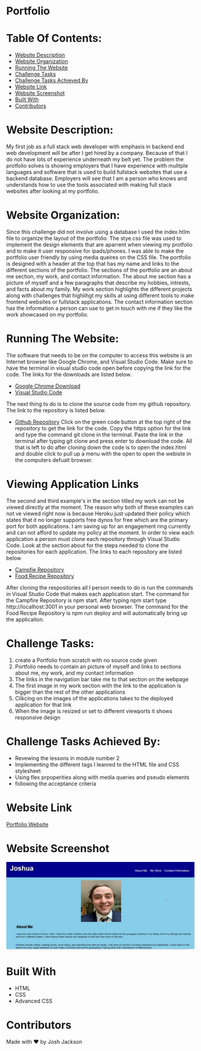 # Portfolio

# Table Of Contents:
- [Website Description](#website-description)
- [Website Organization](#website-organization)
- [Running The Website](#running-the-website)
- [Challenge Tasks](#challenge-tasks)
- [Challenge Tasks Achieved By](#challenge-tasks-achieved-by)
- [Website Link](#website-link)
- [Website Screenshot](#website-screenshot)
- [Built With](#built-with)
- [Contributors](#contributors)

# Website Description:
My first job as a full stack web developer with emphasis in backend end web development will be after I get hired by a company. Because of that I do not have lots of experience underneath my belt yet. The problem the protfolio solves is showing employers that I have experience with mulitple languages and software that is used to build fullstack websites that use a backend database. Employers will see that I am a person who knows and understands how to use the tools associated with making full stack websites after looking at my portfolio.

# Website Organization: 
Since this challenge did not involve using a database I used the index.htlm file to organize the layout of the portfolio. The stye.css file was used to implement the design elements that are aparrent when viewing my protfolio and to make it user responsive for ipads/phones. I was able to make the portfolio user friendly by using media queires on the CSS file. The portfolio is designed with a header at the top that has my name and links to the different sections of the portfolio. The sections of the portfolio are an about me section, my work, and contact information. The about me section has a picture of myself and a few paragraphs that describe my hobbies, intrests, and facts about my family. My work section highlights the different projects along with challenges that highlihgt my skills at using different tools to make frontend websites or fullstack applications. The contact information section has the information a person can use to get in touch with me if they like the work showcased on my portfolio. 

# Running The Website:
The software that needs to be on the computer to access this website is an Internet browser like Google Chrome, and Visual Studio Code. Make sure to have the terminal in visual studio code open before copying the link for the code. The links for the downloads are listed below.
- <a href="https://www.google.com/chrome/">Google Chrome Download</a>
- <a href="https://code.visualstudio.com/docs/setup/setup-overview">Visual Studio Code</a>

The next thing to do is to clone the source code from my github repository. The link to the repository is listed below.
- <a href="https://github.com/Joker282855/Portfolio">Github Repository</a>
Click on the green code button at the top right of the repository to get the link for the code. Copy the https option for the link and type the command git clone in the terminal. Paste the link in the terminal after typing git clone and press enter to download the code.  All that is left to do after cloning down the code is to open the index.html and double click to pull up a menu with the open to open the webiste in the computers defualt browser.

# Viewing Application Links
The second and third example's in the section titled my work can not be viewed directly at the moment. The reason why both of these examples can not ve viewed right now is because
Heroku just updated their policy which states that it no longer supports free dynos for free which are the primary port for both applications. I am saving up for an engagement ring
currently and can not afford to update my policy at the moment. In order to view each application a person must clone each repository through Visual Studio Code. Look at the section
about for the steps needed to clone the repositories for each application. The links to each repository are listed below
- <a href="https://github.com/JHardisty333/automatic-potato">Campfie Repository</a>
- <a href="https://github.com/Luke-Munoz/recipeBook">Food Recipe Repository</a>

After cloning the respositories all I person needs to do is run the commands in Visual Studio Code that makes each application start. The command for the Campfire Repository is 
npm start. After typing npm start type http://localhost:3001 in your personal web browser. The command for the Food Recipe Repository is npm run deploy and will automatically
bring up the applicaiton. 

# Challenge Tasks:
1. create a Portfolio from scratch with no source code given
2. Portfolio needs to contain an picture of myself and links to sections about me, my work, and my contact information
3. The links in the navigation bar take me to that section on the webpage
4. The first image in my work section with the link to the application is bigger than the rest of the other applications
5. Clikcing on the images of the applications takes to the deployed application for that link
6. When the image is resized or set to different viewports it shows responsive design

# Challenge Tasks Achieved By:
<ul> 
    <li>
    Revewing the lessons in module number 2
    </li>
    <li>
    Implementing the different tags I leanred to the HTML file and CSS stylesheet
    </li>
    <li>
    Using flex prpoperities along with media queries and pseudo elements
    </li>
    <li>
    following the acceptance criteria
    </li>
</ul>

# Website Link
<a href="https://joker282855.github.io/Portfolio/">Portfolio Website</a>

# Website Screenshot
<img src="./assets/images/Screen.jpg" alt="screenshot of portfolio" />

# Built With
<ul>
    <li>
    HTML
    </li>
    <li>
    CSS
    </li>
    <li>
    Advanced CSS
    </li>
</ul>

# Contributors
Made with ❤️ by Josh Jackson